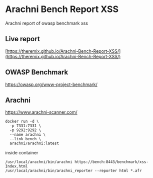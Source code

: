 # Arachni Bench Report XSS

Arachni report of owasp benchmark xss

## Live report

[https://theremix.github.io/Arachni-Bench-Report-XSS/](https://theremix.github.io/Arachni-Bench-Report-XSS/)

## OWASP Benchmark

https://owasp.org/www-project-benchmark/

## Arachni

https://www.arachni-scanner.com/

```
docker run -d \
  -p 7331:7331 \
  -p 9292:9292 \
  --name arachni \
  --link bench \
  arachni/arachni:latest
```

inside container
```
/usr/local/arachni/bin/arachni https://bench:8443/benchmark/xss-Index.html
/usr/local/arachni/bin/arachni_reporter --reporter html *.afr
```
